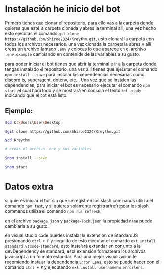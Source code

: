 # Instalación he inicio del bot
Primero tienes que clonar el repositorio, para ello vas a la carpeta donde quieres que esté la carpeta clonada y abres la terminal allí, una vez hecho esto ejecutas el comando `git clone https://github.com/Shiroe2324/Kreythm.git`, esto clonará la carpeta con todos los archivos necesarios, una vez clonada la carpeta la abres y allí creas un archivo llamado `.env` y colocas lo que aparece en el archivo `.env.example` cambiando en contenido de las variables a su gusto. 

para poder iniciar el bot tienes que abrir la terminal e ir a la carpeta donde tengas instalado el repositorio, una vez allí tienes que ejecutar el comando `npm install --save` para instalar las dependencias necesarias como discord.js, superagent, dotenv, etc... Una vez que se instalen las dependencias, para iniciar el bot es necesario ejecutar el comando `npm start` el cual hará todo y se mostrará en consola el texto `bot ready` indicando que el bot está listo.

## Ejemplo:

```sh
$cd C:\Users\User\Desktop

$git clone https://github.com/Shiroe2324/Kreythm.git

$cd Kreythm

# creas el archivo .env y sus variables

$npm install --save

$npm start
```

# Datos extra
si quieres iniciar el bot sin que se registren los slash commands utiliza el comando `npm test`, y si quieres solamente registrar/refrescar los slash commands utiliza el comando `npm run refresh`.

en el archivo `package.json` y `package-lock.json` la propiedad `name` puede cambiarla a su gusto.

en visual studio code puedes instalar la extensión de StandardJS presionando `ctrl + P` y seguido de esto ejecutar el comando `ext install standard.vscode-standard`, esto instalará extandar en conjunto a la devDependency de standard, esta extensión formateará los archivos javascript a un formato estandar. Para una mejor visualización le recomiendo instalar la dependencia `Error Lens`, esto se puede hacer con el comando `ctrl + P` y ejecutando `ext install usernamehw.errorlens`.